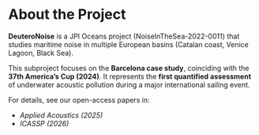 # About the Project

**DeuteroNoise** is a JPI Oceans project (NoiseInTheSea-2022-0011) that studies maritime noise in multiple European basins (Catalan coast, Venice Lagoon, Black Sea).

This subproject focuses on the **Barcelona case study**, coinciding with the **37th America’s Cup (2024)**. It represents the **first quantified assessment** of underwater acoustic pollution during a major international sailing event.

For details, see our open-access papers in:
- *Applied Acoustics (2025)*
- *ICASSP (2026)*